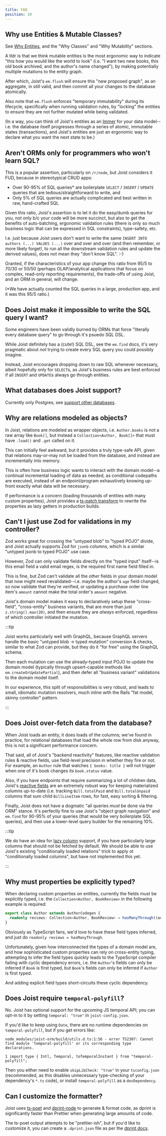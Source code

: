```yaml
---
title: FAQ
position: 10
---
```


## Why use Entities & Mutable Classes?

See [Why Entities](/docs/modeling/why-entities), and the "Why Classes" and "Why Mutability" sections.

A tldr is that we think mutable entities is the most ergonomic way to indicate "this how you would like the world to look" (i.e. "I want two new books, this old book archived, and the author's name changed"), by making potentially multiple mutations to the entity graph.

After which, Joist's `em.flush` will ensure this "new proposed graph", as an aggregate, in still valid, and then commit all your changes to the database atomically.

Also note that `em.flush` enforces "temporary immutability" during its lifecycle, specifically when running validation rules, by "locking" the entities to ensure they are not further mutated while being validated.

(In a way, you can think of Joist's entities as an [Immer](https://immerjs.github.io/immer/) for your data model--i.e. the database itself progresses through a series of atomic, immutable states (transactions), and Joist's entities are just an ergonomic way to declare what you want the next state to be.)

## Aren't ORMs only for programmers who won't learn SQL?

This is a popular assertion, particularly on `/r/node`, but Joist considers it FUD, because in stereotypical CRUD apps:

* Over 90-95% of SQL queries* are boilerplate `SELECT` / `INSERT` / `UPDATE` queries that are tedious/straightforward to write, and
* Only 5% of SQL queries are actually complicated and best written in raw, hand-crafted SQL

Given this ratio, Joist's assertion is to let it do the easy/dumb queries for you, not only b/c your code will be more succinct, but also to get the benefits of auto-batching, ergonomic validation rules (there is only so much business logic that can be expressed in SQL constraints), type-safety, etc.

I.e. just because Joist users don't want to write the same `INSERT INTO authors (...) VALUES (...)` over and over and over (and then remember, or more likely forget!, to run all the downstream validation rules and update the derived values), does not mean they "don't know SQL". :-)

Granted, if the characteristics of your app change this ratio from 95/5 to 70/30 or 50/50 (perhaps OLAP/analytical applications that focus on complex, read-only reporting requirements), the trade-offs of using Joist, and an ORM in general, will change.

(*We have actually counted the SQL queries in a large, production app, and it was this 95/5 ratio.)

## Does Joist make it impossible to write the SQL query I want?

Some engineers have been validly burned by ORMs that force "literally every database query" to go through it's psuedo SQL DSL.

While Joist definitely has a (cute!) SQL DSL, see the `em.find` docs, it's very pragmatic about *not* trying to create every SQL query you could possibly imagine.

Instead, Joist encourages dropping down to raw SQL whenever necessary, albeit hopefully only for `SELECT`s, as Joist's business rules are best enforced if all `INSERT` and `UPDATE`s always go through entities.

## What databases does Joist support?

Currently only Postgres; see [support other databases](https://github.com/joist-orm/joist-orm/issues/636).

## Why are relations modeled as objects?

In Joist, relations are modeled as wrapper objects, i.e. `Author.books` is not a raw array like `Book[]`, but instead a `Collection<Author, Book[]>` that must have `.load()` and `.get` called on it.

This can initially feel awkward, but it provides a truly type-safe API, given that relations may-or-may not be loaded from the database, and instead are incrementally into memory.

This is often how business logic wants to interact with the domain model--a continual incremental loading of data as needed, as conditional codepaths are executed, instead of an endpoint/program exhaustively knowing up-front exactly what data will be necessary.

If performance is a concern (loading thousands of entities with many custom properties), Joist provides a [ts-patch transform](/docs/advanced/transform-properties) to rewrite the properties as lazy getters in production builds. 

## Can't I just use Zod for validations in my controller?

Zod works great for crossing the "untyped blob" to "typed POJO" divide, and Joist actually supports Zod for `jsonb` columns, which is a similar "untyped jsonb to typed POJO" use case.

However, Zod can only validate fields directly on the "typed input" itself--is this email field a valid email regex, is the required first name field filled in.

This is fine, but Zod can't validate all the *other* fields in your domain model that now might need revalidated--i.e. maybe the author's `age` field changed, so now validate that they're verified, or updating a purchase order line item's `amount` cannot make the total order's `amount` negative.

Joist's domain model makes it easy to declaratively setup these "cross-field", "cross-entity" business variants, that are more than just `z.string().max(20)`, and then ensure they are *always* enforced, regardless of which controller initiated the mutation.

:::tip

Joist works particularly well with GraphQL, because GraphQL servers handle the basic "untyped blob -> typed mutation" conversion & checks, similar to what Zod can provide, but they do it "for free" using the GraphQL schema.

Then each mutation can use the already-typed input POJO to update the domain model (typically through upsert-capable methods like `em.createOrUpdatePartial`), and then defer all "business variant" validations to the domain model itself.

In our experience, this split of responsibilities is very robust, and leads to small, idiomatic mutation resolvers, much inline with the Rails "fat model, skinny controller" pattern.

:::

## Does Joist over-fetch data from the database?

When Joist loads an entity, it does loads of the columns; we've found in practice, for relational databases that load the whole row from disk anyway, this is not a significant performance concern.

That said, all of Joist's "backend reactivity" features, like reactive validation rules & reactive fields, use field-level precision in whether they fire or not. For example, an `Author` rule that watches `{ books: title }` will not trigger when one of it's book changes its `book.status` value.

Also, if you have endpoints that require summarizing a lot of children data, Joist's [reactive fields](https://joist-orm.io/docs/modeling/reactive-fields#async-reactive-fields) are an extremely robust way for keeping materialized columns up-to-date (i.e. tracking `Bill.totalPaid` and `Bill.totalUnpaid` columns that sum child `BillLineItem` rows, for fast, easy sorting & filtering.

Finally, Joist does not have a dogmatic "all queries *must* be done via the ORM" stance. It's perfectly fine to use Joist's "object graph navigation" and `em.find` for 90-95% of your queries (that would be very boilerplate SQL queries), and then use a lower-level query builder for the remaining 10%.

:::tip

We do have an idea for [lazy column](https://github.com/joist-orm/joist-orm/issues/178) support, if you have particularly large columns that should not be fetched by default. We should be able to use Joist's existing "conditionally loaded relations" trick to apply ot "conditionally loaded columns", but have not implemented this yet.

:::

## Why must properties be explicitly typed?

When declaring custom properties on entities, currently the fields must be explicitly typed, i.e. the `Collection<Author, BookReview>` in the following example is required:

```typescript
export class Author extends AuthorCodegen {
  readonly reviews: Collection<Author, BookReview> = hasManyThrough((author) => author.books.reviews);
}
```

Obviously as TypeScript fans, we'd love to have these field types inferred, and just do `readonly reviews = hasManyThrough`.

Unfortunately, given how interconnected the types of a domain model are, and how sophisticated custom properties can rely on cross-entity typing, attempting to infer the field types quickly leads to the TypeScript compiler failing with cyclic dependency errors, i.e. the `Author`'s fields can only be inferred if `Book` is first typed, but `Book`'s fields can only be inferred if `Author` is first typed.

And adding explicit field types short-circuits these cyclic dependency.


## Does Joist require `temporal-polyfill`?

No. Joist has optional support for the upcoming JS temporal API; you can opt-in to it by setting `temporal: "true"` in `joist-config.json`.

If you'd like to keep using `Date`, there are no runtime dependencies on `temporal-polyfill`, but if you get errors like:

```
node_modules/joist-orm/build/utils.d.ts:1:56 - error TS2307: Cannot find module 'temporal-polyfill' or its corresponding type declarations.

1 import type { Intl, Temporal, toTemporalInstant } from "temporal-polyfill";
```

Then you either need to enable `skipLibCheck: "true"` in your `tsconfig.json` (recommended, as this disables unnecessary type-checking of your dependency's `*.ts` code), or install `temporal-polyfill` as a `devDependency`.


## Can I customize the formatter?

Joist uses [ts-poet](https://github.com/stephenh/ts-poet) and [dprint-node](https://github.com/devongovett/dprint-node) to generate & format code, as dprint is significantly faster than Prettier when generating large amounts of code.

The ts-poet output attempts to be "prettier-ish", but if you'd like to customize it, you can create a `.dprint.json` file as per the [dprint docs](https://dprint.dev/setup/#hidden-config-file).
